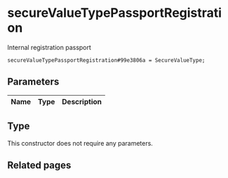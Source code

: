 # secureValueTypePassportRegistration
Internal registration passport

```
secureValueTypePassportRegistration#99e3806a = SecureValueType;
```

## Parameters
| Name | Type | Description |
| ---- | :----: | ----------- |


## Type
This constructor does not require any parameters.

## Related pages
